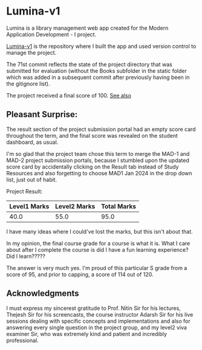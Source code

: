# Lumina-v1

Lumina is a library management web app created for the Modern Application Development - I project.

[Lumina-v1](https://github.com/aradhanachatterjee/Lumina-v1) is the repository where I built the app and used version control to manage the project.

The 71st commit reflects the state of the project directory that was submitted for evaluation (without the Books subfolder in the static folder which was added in a subsequent commit after previously having been in the gitignore list).

The project received a final score of 100. [See also](https://app.onlinedegree.iitm.ac.in/document_verification/a46b2bfaa759ee837e9118c03e25758e)

## Pleasant Surprise:

The result section of the project submission portal had an empty score card throughout the term, and the final score was revealed on the student dashboard, as usual.

I'm so glad that the project team chose this term to merge the MAD-1 and MAD-2 project submission portals, because I stumbled upon the updated score card by accidentally clicking on the Result tab instead of Study Resources and also forgetting to choose MAD1 Jan 2024 in the drop down list, just out of habit.

Project Result:

| **Level1 Marks** | **Level2 Marks** | **Total Marks** |
|------------------|------------------|-----------------|
|       40.0       |       55.0       |       95.0      |

I have many ideas where I could've lost the marks, but this isn't about that.

In my opinion, the final course grade for a course is what it is. What I care about after I complete the course is did I have a fun learning experience? Did I learn?????

The answer is very much yes. I'm proud of this particular S grade from a score of 95, and prior to capping, a score of 114 out of 120.

## Acknowledgments

I must express my sincerest gratitude to Prof. Nitin Sir for his lectures, Thejesh Sir for his screencasts, the course instructor Adarsh Sir for his live sessions dealing with specific concepts and implementations and also for answering every single question in the project group, and my level2 viva examiner Sir, who was extremely kind and patient and incredibly professional.

